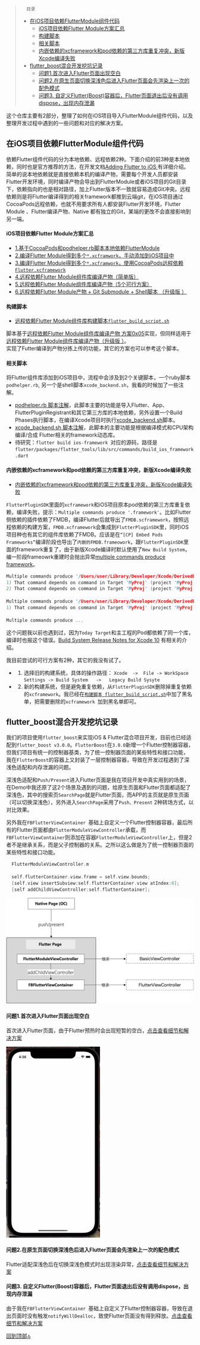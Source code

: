 <span id="go_top"> </span>
> 		目录
>  
> * [在iOS项目依赖FlutterModule组件代码](#id-h2-01)
> 	* [iOS项目依赖Flutter Module方案汇总](#id-h4-01)
> 	* [构建脚本](#id-h4-02)
> 	* [相关脚本](#id-h4-03)
> 	* [内嵌依赖的xcframework和pod依赖的第三方库重复冲突，新版Xcode编译失败](#id-h4-04)
> * [flutter_boost混合开发挖坑记录](#id-h2-02)
> 	* [问题1.首次进入Flutter页面出现空白](#id-h4-21)
> 	* [问题2.在原生页面切换深浅色后进入Flutter页面会先渲染上一次的配色模式](#id-h4-22)
> 	* [问题3. 自定义Flutter(Boost)容器后，Flutter页面退出后没有调用dispose，出现内存泄漏](#id-h4-23)
> 

这个仓库主要有2部分，整理了如何在iOS项目导入FlutterModule组件代码，以及整理开发过程中遇到的一些问题和对应的解决方案。

<h2 id="id-h2-01">在iOS项目依赖FlutterModule组件代码</h2>


依赖Flutter组件代码的分为本地依赖、远程依赖2种。下面介绍的前3种是本地依赖，同时也是官方推荐的方法，在开发文档[Adding Flutter to iOS
](https://flutter.dev/docs/development/add-to-app/ios/project-setup)有详细介绍。简单的说本地依赖就是直接依赖本机的编译产物，需要每个开发人员都安装Flutter开发环境，同时编译产物会导出到FlutterModule或者iOS项目的Git目录下，依赖指向的也是相对路径，加上Flutter版本不一致就容易造成Git冲突。远程依赖则是将Flutter编译得到的相关framework都推到云端git，在iOS项目通过CocoaPods远程依赖，也就不用要求所有人都安装Flutter开发环境，Flutter Module 、Flutter编译产物、Native 都有独立的Git，某端的更改不会直接影响到另一端。

<h4 id="id-h4-01">iOS项目依赖Flutter Module方案汇总</h4>

* [1.基于CocoaPods和podhelper.rb脚本本地依赖FlutterModule](https://github.com/XiFengLang/flutter_notes/blob/main/add_flutter_to_ios.md#id-h3-1)
* [2.编译Flutter Module得到多个`*.xcframwork`，手动添加到iOS项目中](https://github.com/XiFengLang/flutter_notes/blob/main/add_flutter_to_ios.md#id-h3-2)
* [3.编译Flutter Module得到多个`*.xcframwork`，使用CocoaPods远程依赖`Flutter.xcframework`](https://github.com/XiFengLang/flutter_notes/blob/main/add_flutter_to_ios.md#id-h3-3)
* [4.远程依赖Flutter Module组件库编译产物（简单版）](https://github.com/XiFengLang/flutter_notes/blob/main/add_flutter_to_ios.md#id-h3-4)
* [5.远程依赖Flutter Module组件库编译产物（5个可行方案）](https://github.com/XiFengLang/flutter_notes/blob/main/depend_flutter_module_remotely.md)
* [6.远程依赖Flutter Module产物 + Git Submodule + Shell脚本 （升级版 ）](https://github.com/XiFengLang/flutter_notes/blob/main/depend_flutter_remotely_upgrades.md)


<h4 id="id-h4-02">构建脚本</h4>

* [远程依赖Flutter Module组件库构建脚本`flutter_build_script.sh`](https://github.com/XiFengLang/flutter_notes/blob/main/flutter_build_script.md)

脚本基于[远程依赖Flutter Module组件库编译产物  方案0x05](https://github.com/XiFengLang/flutter_notes/blob/main/depend_flutter_module_remotely.md#id-h3-05)实现，但同样适用于[远程依赖Flutter Module组件库编译产物（升级版 ）](https://github.com/XiFengLang/flutter_notes/blob/main/depend_flutter_remotely_upgrades.md)。  
实现了Futter编译到产物分拣上传的功能，其它的方案也可以参考这个脚本。


<h4 id="id-h4-03">相关脚本</h4>

将Flutter组件库添加到iOS项目中，流程中会涉及到2个关键脚本，一个ruby脚本`podhelper.rb`, 另一个是shell脚本`xcode_backend.sh`，我看的时候加了一些注解。

* [podhelper.rb 脚本注解](https://github.com/XiFengLang/flutter_notes/blob/main/podhelper.rb)，此脚本主要的功能是导入Flutter、App、FlutterPluginRegistrant和其它第三方库的本地依赖，另外设置一个Build Phases执行脚本，在编译Xcode项目时执行[xcode_backend.sh](https://github.com/XiFengLang/flutter_notes/blob/main/xcode_backend.sh)脚本。
* [xcode_backend.sh 脚本注解](https://github.com/XiFengLang/flutter_notes/blob/main/xcode_backend.sh)，此脚本的主要功能是根据编译模式和CPU架构 编译/合成 Flutter相关的framework动态库。
* 待研究：`flutter build ios-framework `对应的源码，路径是`flutter/packages/flutter_tools/lib/src/commands/build_ios_framework.dart`

<h4 id="id-h4-04">内嵌依赖的xcframework和pod依赖的第三方库重复冲突，新版Xcode编译失败</h4>

* [内嵌依赖的xcframework和pod依赖的第三方库重复冲突，新版Xcode编译失败](https://github.com/XiFengLang/flutter_notes/blob/main/multiple_commands_produce_framework.md)

`FlutterPluginSDK`里面的`xcframework`和iOS项目原本pod依赖的第三方库重复依赖，编译失败，提示：`Multiple commands produce '.framework'`。比如Flutter侧依赖的插件依赖了FMDB，编译Flutter后就导出了`FMDB.scframework`，按照远程依赖的构建方案，`FMDB.xcframework`会集成到`FlutterPluginSDK`里，同时iOS项目种也有其它的组件库依赖了FMDB。应该是在`“[CP] Embed Pods Frameworks”`编译阶段也导出了`内嵌的FMDB.frameowork`，跟`FlutterPluginSDK`里面的framework重复了，由于新版Xcode编译时默认使用了`New Build System`，编一阶段frameowrk重建时会抛出异常[multiple commands produce framework](https://github.com/XiFengLang/flutter_notes/blob/main/multiple_commands_produce_framework.md)。

```C
Multiple commands produce '/Users/user/Library/Developer/Xcode/DerivedData/MyProj-flazyqyatfvrvsgcoofvwrizuvot/Build/Products/Debug-iphoneos/MyProj.app/Frameworks/FMDB.framework':
1) That command depends on command in Target 'MyProj' (project 'MyProj'): script phase “[CP] Embed Pods Frameworks”
2) That command depends on command in Target 'MyProj' (project 'MyProj'): script phase “[CP] Embed Pods Frameworks”

Multiple commands produce '/Users/user/Library/Developer/Xcode/DerivedData/MyProj-flazyqyatfvrvsgcoofvwrizuvot/Build/Products/Debug-iphoneos/MyProj.app/Frameworks/MMKV.framework':
1) That command depends on command in Target 'MyProj' (project 'MyProj'): script phase “[CP] Embed Pods Frameworks”

Multiple commands produce ...

```

这个问题我以前也遇到过，因为`Today Target`和主工程的Pod都依赖了同一个库，编译时也报这个错误。[Build System Release Notes for Xcode 10](https://developer.apple.com/documentation/xcode-release-notes/build-system-release-notes-for-xcode-10) 有相关的介绍。

我目前尝试的可行方案有2种，其它的我没有试了。

* 1. 选择旧的构建系统，具体的操作路径： `Xcode  ->  File -> WorkSpace Settings -> Build System   ->   Legacy Build Sysyte`
* 2. 新的构建系统，但是避免重复依赖，从`FlutterPluginSDK`删除掉重复依赖的`xcframework`。我已经在[`构建脚本 flutter_build_script.sh`](https://github.com/XiFengLang/flutter_notes/blob/main/flutter_build_script.md)中加了黑名单，把需要删除的`xcframework `加到黑名单即可。



<h2 id="id-h2-02">flutter_boost混合开发挖坑记录</h2>

我们的项目使用`flutter_boost`来实现iOS & Flutter混合项目开发，目前也已经适配到`flutter_boost v3.0.0`。`FlutterBoost`在`3.0.0`新增一个Flutter控制器容器，但我们项目有统一的控制器基类，为了统一控制器页面的某些特性和接口功能， 我在`FlutterBoost`的容器上又封装了一层控制器容器，导致在开发过程遇到了深浅色适配和内存泄漏的问题。

深浅色适配和`Push/Present`进入Flutter页面是我在项目开发中真实用到的场景，在Demo中我还原了这2个场景及遇到的问题，给原生页面和Flutter页面都适配了深浅色，其中的搜索页`SearchPage`就是Flutter页面，而APP的主页就是原生页面（可以切换深浅色），另外进入`SearchPage`采用了`Push、Present` 2种转场方式，以对比效果。


另外我在`FBFlutterViewContainer `基础上自定义一个Flutter控制器容器，最后所有的Flutter页面都由`FlutterModuleViewController`承载，而`FBFlutterViewContainer`则添加在容器`FlutterModuleViewController`上，但是2者不是继承关系，而是父子控制器的关系。之所以这么做是为了统一控制器页面的某些特性和接口功能。


```C
  FlutterModuleViewController.m

  self.flutterContainer.view.frame = self.view.bounds;
  [self.view insertSubview:self.flutterContainer.view atIndex:0];
  [self addChildViewController:self.flutterContainer];
```

<img src="https://github.com/XiFengLang/flutter_notes/blob/main/assets/flutter_page_container.png"  alt="Flutter控制器容器"/><br/>



<h4 id="id-h4-21">问题1.首次进入Flutter页面出现空白</h4>

首次进入Flutter页面，由于Flutter预热时会出现短暂的空白，[点击查看细节和解决方案](https://github.com/XiFengLang/flutter_notes/blob/main/flutter_boost_dark_mode.md)

<img src="https://github.com/XiFengLang/flutter_notes/blob/main/assets/ezgif.com-gif-maker.webp" width="50%" height="50%" alt="问题图"/><br/>


<h4 id="id-h4-22">问题2.在原生页面切换深浅色后进入Flutter页面会先渲染上一次的配色模式</h4>


Flutter适配深浅色后在切换深浅色模式时出现渲染异常，[点击查看细节和解决方案](https://github.com/XiFengLang/flutter_notes/blob/main/flutter_boost_dark_mode.md)

<h4 id="id-h4-23">问题3. 自定义Flutter(Boost)容器后，Flutter页面退出后没有调用dispose，出现内存泄漏</h4>

由于我在`FBFlutterViewContainer `基础上自定义了Flutter控制器容器，导致在退出页面时没有触发`notifyWillDealloc`，致使Flutter页面没有得到释放。[点击查看细节和解决方案](https://github.com/XiFengLang/flutter_notes/blob/main/flutter_boost_memory_leak.md)




[回到顶部🔝](#go_top)




